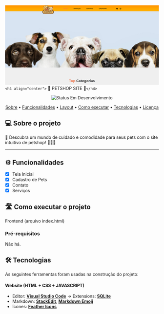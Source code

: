 



![1711217344135](image/README/1711217344135.png) `<h4 align="center">`
	🚧 PETSHOP SITE 🚧`</h4>`


<p align="center">
	<img alt="Status Em Desenvolvimento" src="https://img.shields.io/badge/STATUS-EM%20DESENVOLVIMENTO-green">

</p>

<p align="center">
 <a href="#-sobre-o-projeto">Sobre</a> •
 <a href="#-funcionalidades">Funcionalidades</a> •
 <a href="#-layout">Layout</a> • 
 <a href="#-como-executar-o-projeto">Como executar</a> • 
 <a href="#-tecnologias">Tecnologias</a> • 
 <a href="#user-content--licença">Licença</a>
</p>

## 💻 Sobre o projeto

🐾 Descubra um mundo de cuidado e comodidade para seus pets com o site intuitivo de petshop! 🐶🐱✨

---

## ⚙️ Funcionalidades

- [X] Tela Inicial
- [X] Cadastro de Pets
- [X] Contato
- [X] Serviços

## 🛣️ Como executar o projeto

Frontend (arquivo index.html)

### Pré-requisitos

Não há.[
](https://github.com/cubos-academy/academy-template-readme-projects)

## 🛠 Tecnologias

As seguintes ferramentas foram usadas na construção do projeto:

#### **Website**  (HTML + CSS + JAVASCRIPT)

- Editor:  **[Visual Studio Code](https://code.visualstudio.com/)**  → Extensions:  **[SQLite](https://marketplace.visualstudio.com/items?itemName=alexcvzz.vscode-sqlite)**
- Markdown:  **[StackEdit](https://stackedit.io/)**,  **[Markdown Emoji](https://gist.github.com/rxaviers/7360908)**
- Ícones:  **[Feather Icons](https://feathericons.com/)**
